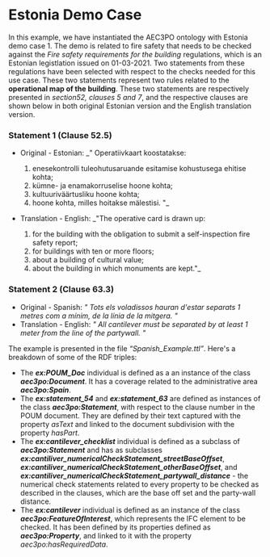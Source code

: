 # Estonia Demo Case

In this example, we have instantiated the AEC3PO ontology with Estonia demo case 1. The demo is related to fire safety that needs to be checked against the _Fire safety requirements for the building_ regulations, which is an Estonian legistlation issued on 01-03-2021. Two statements from these regulations have been selected with respect to the checks needed for this use case. These two statements represent two rules related to the **operational map of the building**. These two statements are respectively presented in _section52, clauses 5 and 7_, and the respective clauses are shown below in both original Estonian version and the English translation version. 

### Statement 1 (Clause 52.5)
* Original - Estonian: _" Operatiivkaart koostatakse:
  1) enesekontrolli tuleohutusaruande esitamise kohustusega ehitise kohta;
  2) kümne- ja enamakorruselise hoone kohta;
  3) kultuuriväärtusliku hoone kohta;
  4) hoone kohta, milles hoitakse mälestisi. "_
     
* Translation - English: _"The operative card is drawn up:
  1) for the building with the obligation to submit a self-inspection fire safety report;
  2) for buildings with ten or more floors;
  3) about a building of cultural value;
  4) about the building in which monuments are kept."_

### Statement 2 (Clause 63.3)
* Original - Spanish: _" Tots els voladissos hauran d'estar separats 1 metres com a mínim, de la línia de la mitgera. "_
* Translation - English: _" All cantilever must be separated by at least 1 meter from the line of the partywall. "_ 

The example is presented in the file _“Spanish_Example.ttl”_. Here's a breakdown of some of the RDF triples:
*	The **_ex:POUM_Doc_** individual is defined as a an instance of the class **_aec3po:Document_**. It has a coverage related to the administrative area **_aec3po:Spain_**. 
* The **_ex:statement_54_** and **_ex:statement_63_** are defined as instances of the class **_aec3po:Statement_**, with respect to the clause number in the POUM document. They are defined by their text captured with the property _asText_ and linked to the document subdivision with the property _hasPart_. 
*	The **_ex:cantilever_checklist_** individual is defined as a subclass of **_aec3po:Statement_** and has as subclasses **_ex:cantiliver_numericalCheckStatement_streetBaseOffset_**, **_ex:cantiliver_numericalCheckStatement_otherBaseOffset_**, and **_ex:cantiliver_numericalCheckStatement_partywall_distance_** - the numerical check statements related to every property to be checked as described in the clauses, which are the base off set and the party-wall distance. 
* The **_ex:cantilever_** individual is defined as an instance of the class **_aec3po:FeatureOfInterest_**, which represents the IFC element to be checked. It has been defined by its properties defined as **_aec3po:Property_**, and linked to it with the property _aec3po:hasRequiredData_.


